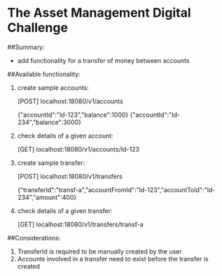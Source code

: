 # The Asset Management Digital Challenge

##Summary:

* add functionality for a transfer of money between accounts

##Available functionality:

1) create sample accounts:

    [POST] localhost:18080/v1/accounts

    {"accountId":"Id-123","balance":1000}
    {"accountId":"Id-234","balance":3000}

2) check details of a given account:

    [GET] localhost:18080/v1/accounts/Id-123

3) create sample transfer:

    [POST] localhost:18080/v1/transfers

    {"transferId":"transf-a","accountFromId":"Id-123","accountToId":"Id-234","amount":400}

4) check details of a given transfer:

    [GET] localhost:18080/v1/transfers/transf-a


##Considerations:

1) TransferId is required to be manually created by the user
2) Accounts involved in a transfer need to exist before the transfer is created


